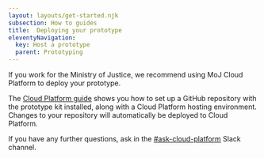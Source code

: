 ```yaml
---
layout: layouts/get-started.njk
subsection: How to guides
title:  Deploying your prototype
eleventyNavigation:
  key: Host a prototype
  parent: Prototyping
---
```


If you work for the Ministry of Justice, we recommend using MoJ Cloud Platform to deploy your prototype.

The [Cloud Platform guide](https://user-guide.cloud-platform.service.justice.gov.uk/documentation/getting-started/prototype-kit.html) shows you how to set up a GitHub repository with the prototype kit installed, along with a Cloud Platform hosting environment. Changes to your repository will automatically be deployed to Cloud Platform.

If you have any further questions, ask in the [#ask-cloud-platform](https://mojdt.slack.com/messages/ask-cloud-platform) Slack channel.

